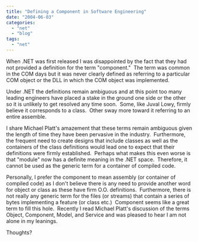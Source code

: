 ```yaml
---
title: "Defining a Component in Software Engineering"
date: "2004-06-03"
categories: 
  - "net"
  - "blog"
tags: 
  - "net"
---
```


When .NET was first released I was disappointed by the fact that they had not provided a definition for the term "component."  The term was common in the COM days but it was never clearly defined as referring to a particular COM object or the DLL in which the COM object was implemented.

Under .NET the definitions remain ambiguous and at this point too many leading engineers have placed a stake in the ground one side or the other so it is unlikely to get resolved any time soon.  Some, like Juval Lowy, firmly believe it corresponds to a class.  Other sway more toward it referring to an entire assemble.

I share Michael Platt's amazement that these terms remain ambiguous given the length of time they have been pervasive in the industry.  Furthermore, the frequent need to create designs that include classes as well as the containers of the class definitions would lead one to expect that their definitions were firmly established.  Perhaps what makes this even worse is that "module" now has a definite meaning in the .NET space.  Therefore, it cannot be used as the generic term for a container of compiled code.

Personally, I prefer the component to mean assembly (or container of compiled code) as I don't believe there is any need to provide another word for object or class as these have firm O.O. definitions.  Furthermore, there is not really any generic term for the files (or streams) that contain a series of bytes implementing a feature (or class etc.)  Component seems like a great term to fill this hole.  Recently I read Michael Platt's discussion of the terms Object, Component, Model, and Service and was pleased to hear I am not alone in my leanings.

Thoughts?

